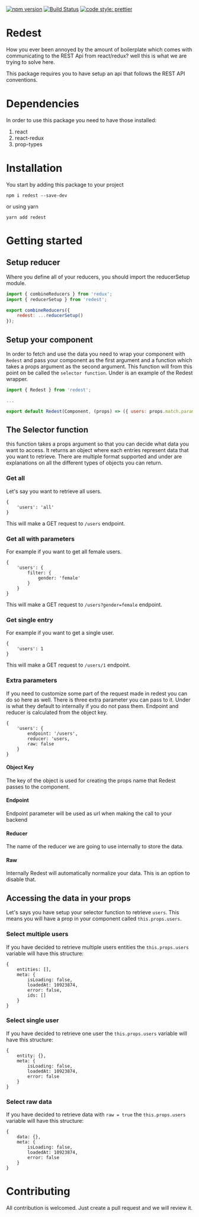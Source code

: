 [![npm version](https://badge.fury.io/js/redest.svg)](https://badge.fury.io/js/redest)
[![Build Status](https://travis-ci.org/momentechnologies/redest.svg?branch=master)](https://travis-ci.org/momentechnologies/redest)
[![code style: prettier](https://img.shields.io/badge/code_style-prettier-ff69b4.svg)](https://github.com/prettier/prettier)

# Redest

How you ever been annoyed by the amount of boilerplate which comes with
communicating to the REST Api from react/redux? well this is what we are trying
to solve here.

This package requires you to have setup an api that follows the REST API
conventions.

# Dependencies

In order to use this package you need to have those installed:

1. react
2. react-redux
3. prop-types

# Installation

You start by adding this package to your project

```
npm i redest --save-dev
```

or using yarn

```
yarn add redest
```

# Getting started

## Setup reducer

Where you define all of your reducers, you should import the reducerSetup
module.

```javascript
import { combineReducers } from 'redux';
import { reducerSetup } from 'redest';

export combineReducers({
    redest: ...reducerSetup()
});
```

## Setup your component

In order to fetch and use the data you need to wrap your component with `Redest`
and pass your component as the first argument and a function which takes a props
argument as the second argument. This function will from this point on be called
the `selector function`. Under is an example of the Redest wrapper.

```javascript
import { Redest } from 'redest';

...

export default Redest(Component, (props) => ({ users: props.match.params.id}));
```

## The Selector function

this function takes a props argument so that you can decide what data you want
to access. It returns an object where each entries represent data that you want
to retrieve. There are multiple format supported and under are explanations on
all the different types of objects you can return.

### Get all

Let's say you want to retrieve all users.

```
{
    'users': 'all'
}
```

This will make a GET request to `/users` endpoint.

### Get all with parameters

For example if you want to get all female users.

```
{
    'users': {
        filter: {
            gender: 'female'
        }
    }
}
```

This will make a GET request to `/users?gender=female` endpoint.

### Get single entry

For example if you want to get a single user.

```
{
    'users': 1
}
```

This will make a GET request to `/users/1` endpoint.

### Extra parameters

If you need to customize some part of the request made in redest you can do so
here as well. There is three extra parameter you can pass to it. Under is what
they default to internally if you do not pass them. Endpoint and reducer is
calculated from the object key.

```
{
    'users': {
        endpoint: '/users',
        reducer: 'users,
        raw: false
    }
}
```

#### Object Key

The key of the object is used for creating the props name that Redest passes to
the component.

#### Endpoint

Endpoint parameter will be used as url when making the call to your backend

#### Reducer

The name of the reducer we are going to use internally to store the data.

#### Raw

Internally Redest will automatically normalize your data. This is an option to
disable that.

## Accessing the data in your props

Let's says you have setup your selector function to retrieve `users`. This means
you will have a prop in your component called `this.props.users`.

### Select multiple users

If you have decided to retrieve multiple users entities the `this.props.users`
variable will have this structure:

```
{
    entities: [],
    meta: {
        isLoading: false,
        loadedAt: 10923874,
        error: false,
        ids: []
    }
}
```

### Select single user

If you have decided to retrieve one user the `this.props.users` variable will
have this structure:

```
{
    entity: {},
    meta: {
        isLoading: false,
        loadedAt: 10923874,
        error: false
    }
}
```

### Select raw data

If you have decided to retrieve data with `raw = true` the `this.props.users`
variable will have this structure:

```
{
    data: {},
    meta: {
        isLoading: false,
        loadedAt: 10923874,
        error: false
    }
}
```

# Contributing

All contribution is welcomed. Just create a pull request and we will review it.
